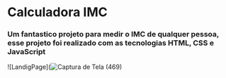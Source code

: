 # Calculadora IMC
### Um fantastico projeto para medir o IMC de qualquer pessoa, esse projeto foi realizado com as tecnologias HTML, CSS e JavaScript
![LandigPage](![Captura de Tela (469)](https://user-images.githubusercontent.com/118140742/205153774-98021592-5bf3-4af4-8631-419992eff02e.png)

